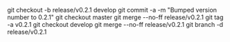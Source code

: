 git checkout -b release/v0.2.1 develop
git commit -a -m "Bumped version number to 0.2.1"
git checkout master
git merge --no-ff release/v0.2.1
git tag -a v0.2.1
git checkout develop
git merge --no-ff release/v0.2.1
git branch -d release/v0.2.1
